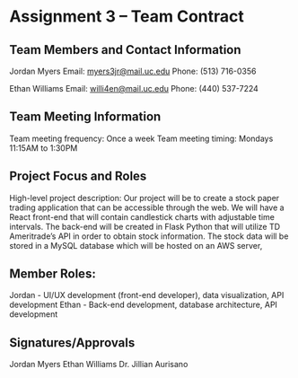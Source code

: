 # Assignment 3 – Team Contract

## Team Members and Contact Information

Jordan Myers
Email: myers3jr@mail.uc.edu
Phone: (513) 716-0356

Ethan Williams
Email: willi4en@mail.uc.edu
Phone: (440) 537-7224

## Team Meeting Information

Team meeting frequency: Once a week
Team meeting timing: Mondays 11:15AM to 1:30PM

## Project Focus and Roles

High-level project description:
Our project will be to create a stock paper trading application that can be accessible through the web. We will have a React front-end that will contain candlestick charts with adjustable time intervals. The back-end will be created in Flask Python that will utilize TD Ameritrade’s API in order to obtain stock information. The stock data will be stored in a MySQL database which will be hosted on an AWS server,

## Member Roles:

Jordan - UI/UX development (front-end developer), data visualization, API development
Ethan - Back-end development, database architecture, API development

## Signatures/Approvals

Jordan Myers
Ethan Williams
Dr. Jillian Aurisano

